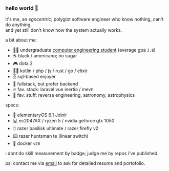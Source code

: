 ### hello world 👋

it's me, an _egocentric_; polyglot software engineer who know nothing, can't do anything,<br/>and yet still don't know how the system actually works.

a bit about me:

- 🧑‍🎓 undergraduate [computer engineering student](https://ft.undip.ac.id/en/site/) (average gpa `3.8`)
- ☕ black / americano; no sugar
- 🎮 dota 2
- 👨‍💻 kotlin / php / js / rust / go / elixir
- 🗄️ sql-based enjoyer
- 🚀 fullstack, but prefer backend
- 🔥 fav. stack: laravel vue inertia / mevn
- 🌟 fav. stuff: reverse engineering, astronomy, astrophysics

specs:

- 📀 elementaryOS 6.1 Jolnir
- 💻 ec2047AX / ryzen 5 / nvidia geforce gtx 1050
- 🖱️ razer basilisk ultimate / razer firefly v2
- ⌨️ razer huntsman te (linear switch)
- 🐋 docker `v20`

i dont do skill measurement by badge; judge me by repos i've published.

ps; contact me via [email](mailto:ezralazuardy@students.undip.ac.id) to ask for detailed resume and portofolio.
